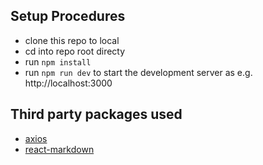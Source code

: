 ## Setup Procedures
- clone this repo to local 
- cd into repo root directy
- run `npm install`
- run `npm run dev` to start the development server as e.g. http://localhost:3000

## Third party packages used
- [axios](https://github.com/axios/axios)
- [react-markdown](https://github.com/remarkjs/react-markdown)

